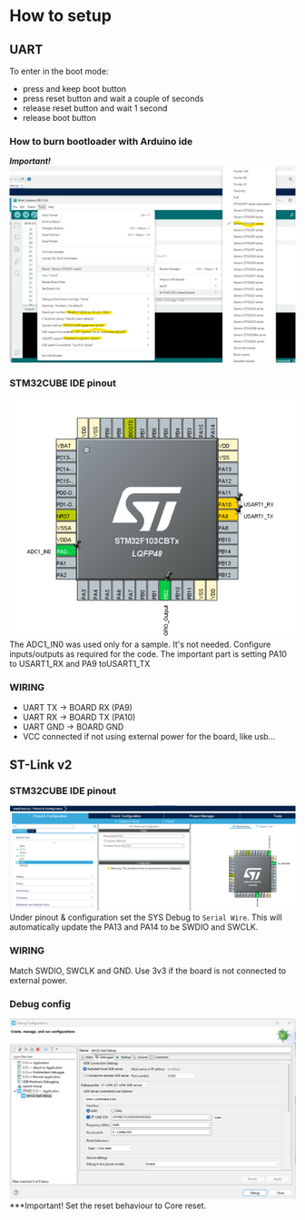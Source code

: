 # How to setup
## UART
To enter in the boot mode:
- press and keep boot button
- press reset button and wait a couple of seconds
- release reset button and wait 1 second
- release boot button

### How to burn bootloader with Arduino ide
***Important!***
![arduino ide burn bootloader](./setup/arduino-ide-bootloader-flash.png)
### STM32CUBE IDE pinout
![stm32cube ide pinout](./setup/stm32ide-pinout-setup.png)
The ADC1_IN0 was used only for a sample. It's not needed. Configure inputs/outputs as required for the code.
The important part is setting PA10 to USART1_RX and PA9 toUSART1_TX
### WIRING
- UART TX -> BOARD RX (PA9)
- UART RX -> BOARD TX (PA10)
- UART GND -> BOARD GND
- VCC connected if not using external power for the board, like usb...
## ST-Link v2
### STM32CUBE IDE pinout
![stm32cube ide st-link](./setup/stm32ide-st-link-pinput-setup.png)
Under pinout & configuration set the SYS Debug to `Serial Wire`. This will automatically update the PA13 and PA14 to be SWDIO and SWCLK.

### WIRING
Match SWDIO, SWCLK and GND. Use 3v3 if the board is not connected to external power.

### Debug config
![stm32cube ide debug configuration](./setup/stm32ide-debug-configuration.png)
***Important! Set the reset behaviour to Core reset.